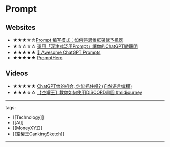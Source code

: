 # Prompt

## Websites
* ★★★☆☆[Prompt 编写模式：如何将思维框架赋予机器](https://github.com/prompt-engineering/prompt-patterns)
* ★☆☆☆☆ [運用「深津式泛用Prompt」讓你的ChatGPT變聰明](https://h9856.gameqb.net/2023/03/01/fukatsu-prompt/)
* ★★★★★ [🧠 Awesome ChatGPT Prompts](https://prompts.chat/)
* ★★★★★ [PromptHero](https://prompthero.com/)

## Videos
* ★★★★★ [ChatGPT给的机会, 你能抓住吗? (自然语言编程)](https://youtu.be/KoT08Kno10A)
* ★★★☆☆ [【空罐王】教你如何使用DISCORD畫圖 #midjourney](https://youtu.be/uRapWGYNiBo)

---
tags:
  - [[Technology]]
  - [[AI]]
  - [[MoneyXYZ]]
  - [[空罐王CankingSketch]]

---